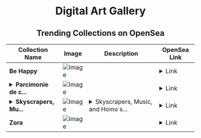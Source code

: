 <div align="center">

# Digital Art Gallery

## Trending Collections on OpenSea

| Collection Name                       | Image                                                                                     | Description                       | OpenSea Link                                                                                          |
|---------------------------------------|-------------------------------------------------------------------------------------------|-----------------------------------|--------------------------------------------------------------------------------------------------------|
| **Be Happy** | ![Image](https://i.seadn.io/s/raw/files/c8dcb6c2f52a10d27284634e6a3f6eb3.jpg?w=500&auto=format?w=200&auto=format) |  | <details><summary>Link</summary>[Be Happy](https://opensea.io/collection/be-happy-39)</details> |
| **<details><summary>Parcimonie de c...</summary>Parcimonie de couleurs</details>** | ![Image](https://i.seadn.io/s/raw/files/bd58328de6d45c6e46beff42b697b289.png?w=500&auto=format?w=200&auto=format) |  | <details><summary>Link</summary>[Parcimonie de couleurs](https://opensea.io/collection/parcimonie-de-couleurs)</details> |
| **<details><summary>Skyscrapers, Mu...</summary>Skyscrapers, Music, and Homo sapiens</details>** | ![Image](https://i.seadn.io/s/raw/files/52dc042883fba70527409a725284da36.jpg?w=500&auto=format?w=200&auto=format) | <details><summary>Skyscrapers, Music, and Homo s...</summary>Skyscrapers, Music, and Homo sapiens</details> | <details><summary>Link</summary>[Skyscrapers, Music, and Homo sapiens](https://opensea.io/collection/skyscrapers-music-and-homo-sapiens)</details> |
| **Zora** | ![Image](https://i.seadn.io/s/raw/files/e98838168d3711b6ae8fa03ee84fa8b2.jpg?w=500&auto=format?w=200&auto=format) |  | <details><summary>Link</summary>[Zora](https://opensea.io/collection/zora-11046)</details> |

</div>